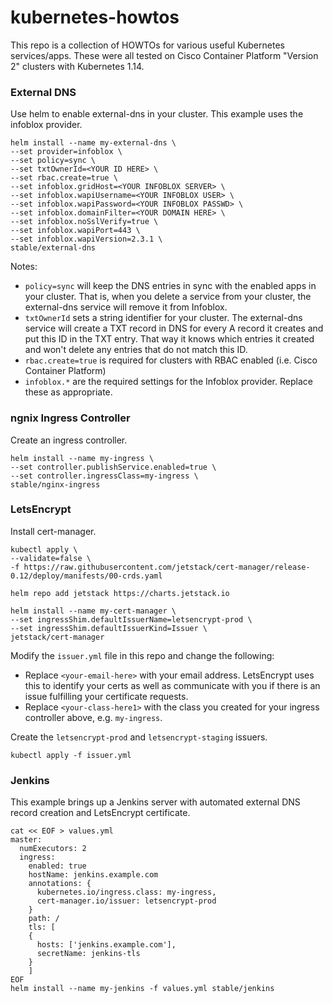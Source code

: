 # kubernetes-howtos
This repo is a collection of HOWTOs for various useful Kubernetes services/apps.  These were all tested on Cisco Container Platform "Version 2" clusters with Kubernetes 1.14.

### External DNS
Use helm to enable external-dns in your cluster.  This example uses the infoblox provider.
```
helm install --name my-external-dns \
--set provider=infoblox \
--set policy=sync \
--set txtOwnerId=<YOUR ID HERE> \
--set rbac.create=true \
--set infoblox.gridHost=<YOUR INFOBLOX SERVER> \
--set infoblox.wapiUsername=<YOUR INFOBLOX USER> \
--set infoblox.wapiPassword=<YOUR INFOBLOX PASSWD> \
--set infoblox.domainFilter=<YOUR DOMAIN HERE> \
--set infoblox.noSslVerify=true \
--set infoblox.wapiPort=443 \
--set infoblox.wapiVersion=2.3.1 \
stable/external-dns
```
Notes:
- `policy=sync` will keep the DNS entries in sync with the enabled apps in your cluster.  That is, when you delete a service from your cluster, the external-dns service will remove it from Infoblox.
- `txtOwnerId` sets a string identifier for your cluster.  The external-dns service will create a TXT record in DNS for every A record it creates and put this ID in the TXT entry.  That way it knows which entries it created and won't delete any entries that do not match this ID.
- `rbac.create=true` is required for clusters with RBAC enabled (i.e. Cisco Container Platform)
- `infoblox.*` are the required settings for the Infoblox provider.  Replace these as appropriate.

### ngnix Ingress Controller
Create an ingress controller.
```
helm install --name my-ingress \
--set controller.publishService.enabled=true \
--set controller.ingressClass=my-ingress \
stable/nginx-ingress
```

### LetsEncrypt
Install cert-manager.
```
kubectl apply \
--validate=false \
-f https://raw.githubusercontent.com/jetstack/cert-manager/release-0.12/deploy/manifests/00-crds.yaml

helm repo add jetstack https://charts.jetstack.io

helm install --name my-cert-manager \
--set ingressShim.defaultIssuerName=letsencrypt-prod \
--set ingressShim.defaultIssuerKind=Issuer \
jetstack/cert-manager
```

Modify the `issuer.yml` file in this repo and change the following:
- Replace `<your-email-here>` with your email address.  LetsEncrypt uses this to identify your certs as well as communicate with you if there is an issue fulfilling your certificate requests.
- Replace `<your-class-here1>` with the class you created for your ingress controller above, e.g. `my-ingress`.

Create the `letsencrypt-prod` and `letsencrypt-staging` issuers.
```
kubectl apply -f issuer.yml
```

### Jenkins
This example brings up a Jenkins server with automated external DNS record creation and LetsEncrypt certificate.
```
cat << EOF > values.yml
master:
  numExecutors: 2
  ingress:
    enabled: true
    hostName: jenkins.example.com
    annotations: {
      kubernetes.io/ingress.class: my-ingress,
      cert-manager.io/issuer: letsencrypt-prod
    }
    path: /
    tls: [
    {
      hosts: ['jenkins.example.com'],
      secretName: jenkins-tls
    }
    ]
EOF
helm install --name my-jenkins -f values.yml stable/jenkins
```